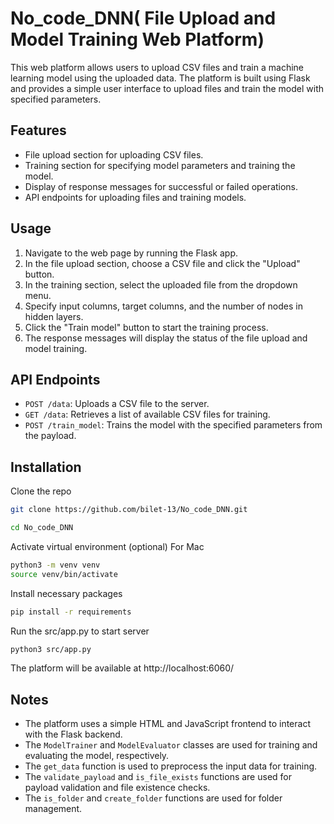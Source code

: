 # No_code_DNN( File Upload and Model Training Web Platform)

This web platform allows users to upload CSV files and train a machine learning model using the uploaded data. The platform is built using Flask and provides a simple user interface to upload files and train the model with specified parameters.

## Features

- File upload section for uploading CSV files.
- Training section for specifying model parameters and training the model.
- Display of response messages for successful or failed operations.
- API endpoints for uploading files and training models.

## Usage

1. Navigate to the web page by running the Flask app.
2. In the file upload section, choose a CSV file and click the "Upload" button.
3. In the training section, select the uploaded file from the dropdown menu.
4. Specify input columns, target columns, and the number of nodes in hidden layers.
5. Click the "Train model" button to start the training process.
6. The response messages will display the status of the file upload and model training.

## API Endpoints

- `POST /data`: Uploads a CSV file to the server.
- `GET /data`: Retrieves a list of available CSV files for training.
- `POST /train_model`: Trains the model with the specified parameters from the payload.

## Installation

Clone the repo
```sh
git clone https://github.com/bilet-13/No_code_DNN.git
```
```sh
cd No_code_DNN
```
Activate virtual environment (optional)
For Mac
```sh
python3 -m venv venv
source venv/bin/activate
```
Install necessary packages
```sh
pip install -r requirements
```
Run the src/app.py to start server
```sh
python3 src/app.py
```
The platform will be available at http://localhost:6060/

## Notes

- The platform uses a simple HTML and JavaScript frontend to interact with the Flask backend.
- The `ModelTrainer` and `ModelEvaluator` classes are used for training and evaluating the model, respectively.
- The `get_data` function is used to preprocess the input data for training.
- The `validate_payload` and `is_file_exists` functions are used for payload validation and file existence checks.
- The `is_folder` and `create_folder` functions are used for folder management.

